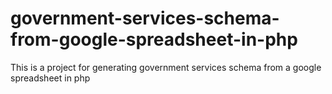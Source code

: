 government-services-schema-from-google-spreadsheet-in-php
=========================================================

This is a project for generating government services schema from a google spreadsheet in php
